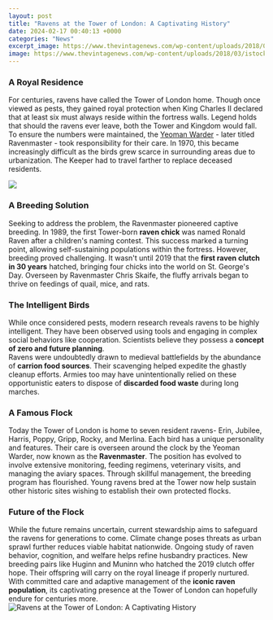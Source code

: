 ```yaml
---
layout: post
title: "Ravens at the Tower of London: A Captivating History"
date: 2024-02-17 00:40:13 +0000
categories: "News"
excerpt_image: https://www.thevintagenews.com/wp-content/uploads/2018/03/istock-488951954.jpg
image: https://www.thevintagenews.com/wp-content/uploads/2018/03/istock-488951954.jpg
---
```


### A Royal Residence
For centuries, ravens have called the Tower of London home. Though once viewed as pests, they gained royal protection when King Charles II declared that at least six must always reside within the fortress walls. Legend holds that should the ravens ever leave, both the Tower and Kingdom would fall. 
To ensure the numbers were maintained, the [Yeoman Warder](https://store.fi.io.vn/chihuahuas-lover-santa-claus-christmas-dogs-pajamas-153-chihuahua-dog) - later titled Ravenmaster - took responsibility for their care. In 1970, this became increasingly difficult as the birds grew scarce in surrounding areas due to urbanization. The Keeper had to travel farther to replace deceased residents.

![](https://lh3.googleusercontent.com/-gkstrgvlMVM/WScESngvrkI/AAAAAAABSsc/7TcQZlxXoLs4fMP-_tc3uMSvpxuCPETlgCHM/tower-of-london-raven-56?imgmax=1600)
### A Breeding Solution 
Seeking to address the problem, the Ravenmaster pioneered captive breeding. In 1989, the first Tower-born **raven chick** was named Ronald Raven after a children's naming contest. This success marked a turning point, allowing self-sustaining populations within the fortress.
However, breeding proved challenging. It wasn't until 2019 that the **first raven clutch in 30 years** hatched, bringing four chicks into the world on St. George's Day. Overseen by Ravenmaster Chris Skaife, the fluffy arrivals began to thrive on feedings of quail, mice, and rats.
### The Intelligent Birds
While once considered pests, modern research reveals ravens to be highly intelligent. They have been observed using tools and engaging in complex social behaviors like cooperation. Scientists believe they possess a **concept of zero and future planning**.  
Ravens were undoubtedly drawn to medieval battlefields by the abundance of **carrion food sources**. Their scavenging helped expedite the ghastly cleanup efforts. Armies too may have unintentionally relied on these opportunistic eaters to dispose of **discarded food waste** during long marches.
### A Famous Flock
Today the Tower of London is home to seven resident ravens- Erin, Jubilee, Harris, Poppy, Gripp, Rocky, and Merlina. Each bird has a unique personality and features. Their care is overseen around the clock by the Yeoman Warder, now known as the **Ravenmaster**. 
The position has evolved to involve extensive monitoring, feeding regimens, veterinary visits, and managing the aviary spaces. Through skillful management, the breeding program has flourished. Young ravens bred at the Tower now help sustain other historic sites wishing to establish their own protected flocks.
### Future of the Flock
While the future remains uncertain, current stewardship aims to safeguard the ravens for generations to come. Climate change poses threats as urban sprawl further reduces viable habitat nationwide. Ongoing study of raven behavior, cognition, and welfare helps refine husbandry practices. 
New breeding pairs like Huginn and Muninn who hatched the 2019 clutch offer hope. Their offspring will carry on the royal lineage if properly nurtured. With committed care and adaptive management of the **iconic raven population**, its captivating presence at the Tower of London can hopefully endure for centuries more.
![Ravens at the Tower of London: A Captivating History](https://www.thevintagenews.com/wp-content/uploads/2018/03/istock-488951954.jpg)